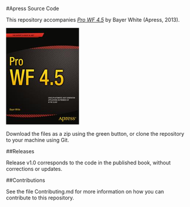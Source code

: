 #Apress Source Code

This repository accompanies [*Pro WF 4.5*](http://www.apress.com/9781430243830) by Bayer White (Apress, 2013).

![Cover image](9781430243830.jpg)

Download the files as a zip using the green button, or clone the repository to your machine using Git.

##Releases

Release v1.0 corresponds to the code in the published book, without corrections or updates.

##Contributions

See the file Contributing.md for more information on how you can contribute to this repository.
